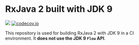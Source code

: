 # RxJava 2 built with JDK 9

<a href='https://travis-ci.org/akarnokd/RxJava2_9/builds'><img src='https://travis-ci.org/akarnokd/RxJava2_9.svg?branch=master'></a>
[![codecov.io](http://codecov.io/github/akarnokd/RxJava2_9/coverage.svg?branch=master)](https://codecov.io/gh/akarnokd/RxJava2_9/branch/master)

This repository is used for building RxJava 2 with JDK 9 in a CI environment. It **does not use the JDK 9 `Flow` API**.